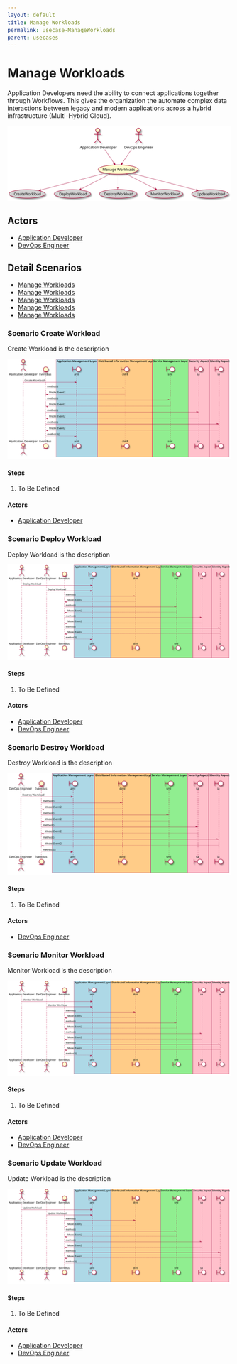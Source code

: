 ```yaml
---
layout: default
title: Manage Workloads
permalink: usecase-ManageWorkloads
parent: usecases
---
```


# Manage Workloads

Application Developers need the ability to connect applications together through Workflows. This gives the organization the automate complex data interactions between legacy and modern applications across a hybrid infrastructure (Multi-Hybrid Cloud).

![Activities Diagram](./activities.svg)

## Actors

* [Application Developer](actor-applicationdeveloper)
* [DevOps Engineer](actor-devops)


## Detail Scenarios

* [Manage Workloads](#scenario-CreateWorkload)
* [Manage Workloads](#scenario-DeployWorkload)
* [Manage Workloads](#scenario-DestroyWorkload)
* [Manage Workloads](#scenario-MonitorWorkload)
* [Manage Workloads](#scenario-UpdateWorkload)

  
### Scenario Create Workload

Create Workload is the description

![Scenario nameNoSpaces](./CreateWorkload.svg)

#### Steps

1. To Be Defined


#### Actors

* [Application Developer](actor-applicationdeveloper)


### Scenario Deploy Workload

Deploy Workload is the description

![Scenario nameNoSpaces](./DeployWorkload.svg)

#### Steps

1. To Be Defined


#### Actors

* [Application Developer](actor-applicationdeveloper)
* [DevOps Engineer](actor-devops)


### Scenario Destroy Workload

Destroy Workload is the description

![Scenario nameNoSpaces](./DestroyWorkload.svg)

#### Steps

1. To Be Defined


#### Actors

* [DevOps Engineer](actor-devops)


### Scenario Monitor Workload

Monitor Workload is the description

![Scenario nameNoSpaces](./MonitorWorkload.svg)

#### Steps

1. To Be Defined


#### Actors

* [Application Developer](actor-applicationdeveloper)
* [DevOps Engineer](actor-devops)


### Scenario Update Workload

Update Workload is the description

![Scenario nameNoSpaces](./UpdateWorkload.svg)

#### Steps

1. To Be Defined


#### Actors

* [Application Developer](actor-applicationdeveloper)
* [DevOps Engineer](actor-devops)



